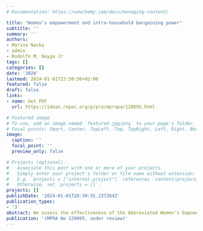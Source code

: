 ```yaml
---
# Documentation: https://wowchemy.com/docs/managing-content/

title: "Women's empowerment and intra-household bargaining power"
subtitle: ''
summary: ''
authors:
- Marina Nacka
- admin
- Rodolfo M. Nayga Jr
tags: []
categories: []
date: '2024'
lastmod: 2024-01-01T22:50:56+02:00
featured: false
draft: false
links: 
- name: Get PDF
  url: https://ideas.repec.org/p/pra/mprapa/120095.html

# Featured image
# To use, add an image named `featured.jpg/png` to your page's folder.
# Focal points: Smart, Center, TopLeft, Top, TopRight, Left, Right, BottomLeft, Bottom, BottomRight.
image:
  caption: ''
  focal_point: ''
  preview_only: false

# Projects (optional).
#   Associate this post with one or more of your projects.
#   Simply enter your project's folder or file name without extension.
#   E.g. `projects = ["internal-project"]` references `content/project/deep-learning/index.md`.
#   Otherwise, set `projects = []`.
projects: []
publishDate: '2024-01-01T20:50:55.237264Z'
publication_types: 
- '3'
abstract: We assess the effectiveness of the Abbreviated Women's Empowerment in Agriculture Index (A-WEAI) in predicting intra-household bargaining power. We conducted a lab-in-the-field experiment with 464 agricultural households, where spouses made decisions about money allocations. The experiment tested whether they would choose efficient overall household gains or favor individual monetary benefits. Our findings demonstrate that women's empowerment levels, as measured by the A-WEAI, are predictive of decisions in the allocation task. This supports the A-WEAI's utility in representing and predicting intra-household dynamics.
publication: '(MPRA No 120095, under review)'
---
```

